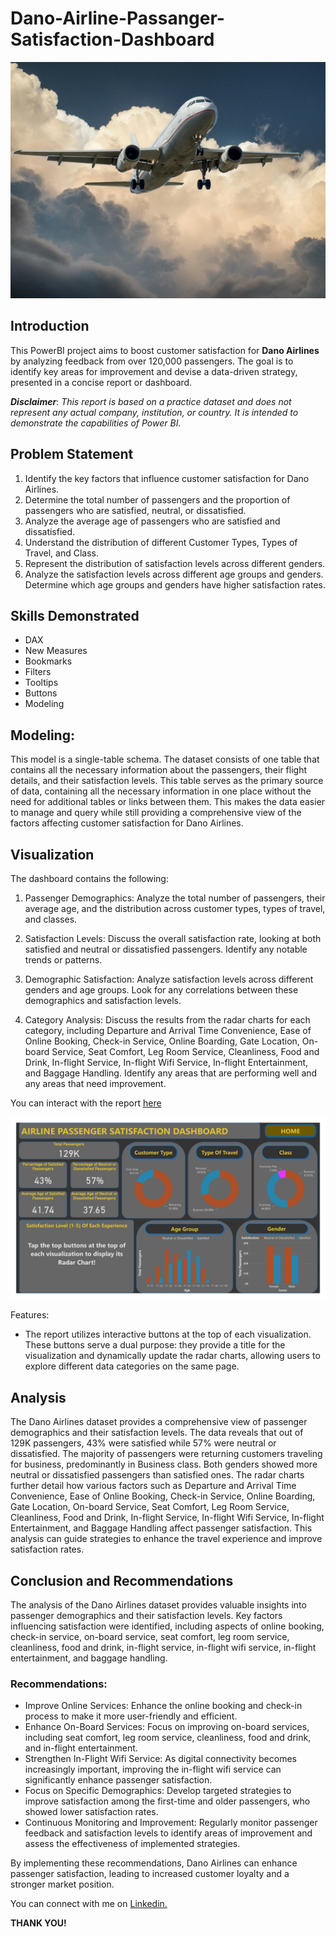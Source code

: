 # Dano-Airline-Passanger-Satisfaction-Dashboard

![](airplane.jpg)

## Introduction
This PowerBI project aims to boost customer satisfaction for **Dano Airlines** by analyzing feedback from over 120,000 passengers. The goal is to identify key areas for improvement and devise a data-driven strategy, presented in a concise report or dashboard.

**_Disclaimer_**: _This report is based on a practice dataset and does not represent any actual company, institution, or country. It is intended to demonstrate the capabilities of Power BI._

## Problem Statement
1. Identify the key factors that influence customer satisfaction for Dano Airlines.
2. Determine the total number of passengers and the proportion of passengers who are satisfied, neutral, or dissatisfied.
3. Analyze the average age of passengers who are satisfied and dissatisfied.
4. Understand the distribution of different Customer Types, Types of Travel, and Class.
6. Represent the distribution of satisfaction levels across different genders.
7. Analyze the satisfaction levels across different age groups and genders. Determine which age groups and genders have higher satisfaction rates.

## Skills Demonstrated
- DAX
- New Measures
- Bookmarks
- Filters
- Tooltips
- Buttons
- Modeling

## Modeling:
This model is a single-table schema.
The dataset consists of one table that contains all the necessary information about the passengers, their flight details, and their satisfaction levels. This table serves as the primary source of data, containing all the necessary information in one place without the need for additional tables or links between them. This makes the data easier to manage and query while still providing a comprehensive view of the factors affecting customer satisfaction for Dano Airlines.

## Visualization

The dashboard contains the following:

1. Passenger Demographics: Analyze the total number of passengers, their average age, and the distribution across customer types, types of travel, and classes.

2. Satisfaction Levels: Discuss the overall satisfaction rate, looking at both satisfied and neutral or dissatisfied passengers. Identify any notable trends or patterns.

3. Demographic Satisfaction: Analyze satisfaction levels across different genders and age groups. Look for any correlations between these demographics and satisfaction levels.

4. Category Analysis: Discuss the results from the radar charts for each category, including Departure and Arrival Time Convenience, Ease of Online Booking, Check-in Service, Online Boarding, Gate Location, On-board Service, Seat Comfort, Leg Room Service, Cleanliness, Food and Drink, In-flight Service, In-flight Wifi Service, In-flight Entertainment, and Baggage Handling. Identify any areas that are performing well and any areas that need improvement.

You can interact with the report [here](https://app.powerbi.com/view?r=eyJrIjoiZjViNDA3OGEtMmQzZC00MGFiLThhOTUtOWQ3N2JlM2Y2NThlIiwidCI6IjUxN2QzNTAyLTI5MDEtNGRlMi1hODdiLTk1YzUwN2E5YTA4OCJ9)

![](dashboard.jpg)

Features:
- The report utilizes interactive buttons at the top of each visualization. These buttons serve a dual purpose: they provide a title for the visualization and dynamically update the radar charts, allowing users to explore different data categories on the same page.

## Analysis

The Dano Airlines dataset provides a comprehensive view of passenger demographics and their satisfaction levels. The data reveals that out of 129K passengers, 43% were satisfied while 57% were neutral or dissatisfied. The majority of passengers were returning customers traveling for business, predominantly in Business class. Both genders showed more neutral or dissatisfied passengers than satisfied ones. The radar charts further detail how various factors such as Departure and Arrival Time Convenience, Ease of Online Booking, Check-in Service, Online Boarding, Gate Location, On-board Service, Seat Comfort, Leg Room Service, Cleanliness, Food and Drink, In-flight Service, In-flight Wifi Service, In-flight Entertainment, and Baggage Handling affect passenger satisfaction. This analysis can guide strategies to enhance the travel experience and improve satisfaction rates.

## Conclusion and Recommendations

The analysis of the Dano Airlines dataset provides valuable insights into passenger demographics and their satisfaction levels. Key factors influencing satisfaction were identified, including aspects of online booking, check-in service, on-board service, seat comfort, leg room service, cleanliness, food and drink, in-flight service, in-flight wifi service, in-flight entertainment, and baggage handling.

### Recommendations:
- Improve Online Services: Enhance the online booking and check-in process to make it more user-friendly and efficient.
- Enhance On-Board Services: Focus on improving on-board services, including seat comfort, leg room service, cleanliness, food and drink, and in-flight entertainment.
- Strengthen In-Flight Wifi Service: As digital connectivity becomes increasingly important, improving the in-flight wifi service can significantly enhance passenger satisfaction.
- Focus on Specific Demographics: Develop targeted strategies to improve satisfaction among the first-time and older passengers, who showed lower satisfaction rates.
- Continuous Monitoring and Improvement: Regularly monitor passenger feedback and satisfaction levels to identify areas of improvement and assess the effectiveness of implemented strategies.

By implementing these recommendations, Dano Airlines can enhance passenger satisfaction, leading to increased customer loyalty and a stronger market position.

You can connect with me on [Linkedin.](https://www.linkedin.com/in/kester-ejiofobiri/)

**THANK YOU!**

